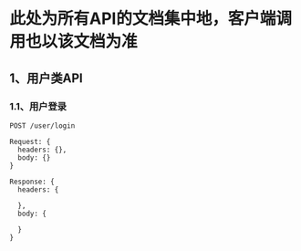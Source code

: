 # 此处为所有API的文档集中地，客户端调用也以该文档为准

## 1、用户类API

### 1.1、用户登录

```
POST /user/login

Request: {
  headers: {},
  body: {}
}

Response: {
  headers: {

  },
  body: {

  }
}
```
